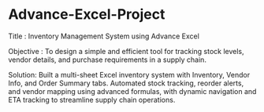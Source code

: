 # Advance-Excel-Project
Title : Inventory Management System using Advance Excel

Objective : To design a simple and efficient tool for tracking stock levels, vendor details, and purchase
requirements in a supply chain.

Solution: Built a multi-sheet Excel inventory system with Inventory, Vendor Info, and Order Summary
tabs. Automated stock tracking, reorder alerts, and vendor mapping using advanced formulas, with
dynamic navigation and ETA tracking to streamline supply chain operations.

